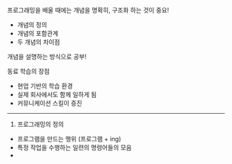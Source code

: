 프로그래밍을 배울 때에는 개념을 명확히, 구조화 하는 것이 중요!

- 개념의 정의
- 개념의 포함관계
- 두 개념의 차이점


개념을 설명하는 방식으로 공부!

동료 학습의 장점

- 현업 기반의 학습 환경
- 실제 회사에서도 함께 일하게 됨
- 커뮤니케이션 스킬이 증진

--------------------------

1. 프로그래밍의 정의
  - 프로그램을 만드는 행위 (프로그램 + ing)
  - 특정 작업을 수행하는 일련의 명령어들의 모음
  - 
